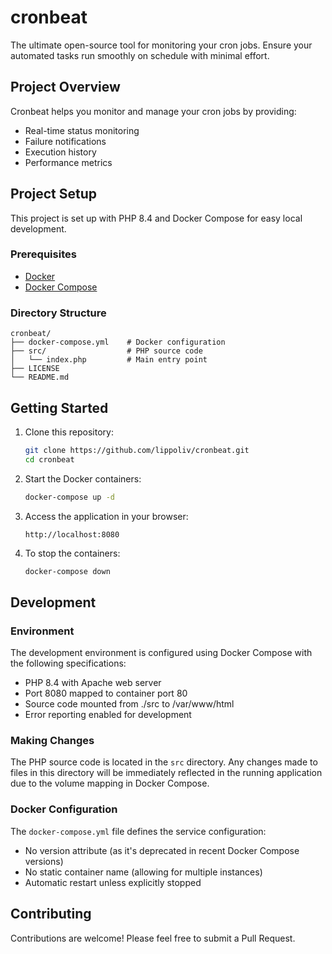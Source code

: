 # cronbeat

The ultimate open-source tool for monitoring your cron jobs. Ensure your automated tasks run smoothly on schedule with minimal effort.

## Project Overview

Cronbeat helps you monitor and manage your cron jobs by providing:
- Real-time status monitoring
- Failure notifications
- Execution history
- Performance metrics

## Project Setup

This project is set up with PHP 8.4 and Docker Compose for easy local development.

### Prerequisites

- [Docker](https://www.docker.com/get-started)
- [Docker Compose](https://docs.docker.com/compose/install/)

### Directory Structure

```
cronbeat/
├── docker-compose.yml    # Docker configuration
├── src/                  # PHP source code
│   └── index.php         # Main entry point
├── LICENSE
└── README.md
```

## Getting Started

1. Clone this repository:
   ```bash
   git clone https://github.com/lippoliv/cronbeat.git
   cd cronbeat
   ```

2. Start the Docker containers:
   ```bash
   docker-compose up -d
   ```

3. Access the application in your browser:
   ```
   http://localhost:8080
   ```

4. To stop the containers:
   ```bash
   docker-compose down
   ```

## Development

### Environment

The development environment is configured using Docker Compose with the following specifications:
- PHP 8.4 with Apache web server
- Port 8080 mapped to container port 80
- Source code mounted from ./src to /var/www/html
- Error reporting enabled for development

### Making Changes

The PHP source code is located in the `src` directory. Any changes made to files in this directory will be immediately reflected in the running application due to the volume mapping in Docker Compose.

### Docker Configuration

The `docker-compose.yml` file defines the service configuration:
- No version attribute (as it's deprecated in recent Docker Compose versions)
- No static container name (allowing for multiple instances)
- Automatic restart unless explicitly stopped

## Contributing

Contributions are welcome! Please feel free to submit a Pull Request.
